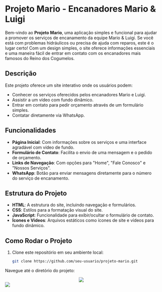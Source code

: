 # Projeto Mario - Encanadores Mario & Luigi

Bem-vindo ao **Projeto Mario**, uma aplicação simples e funcional para ajudar a promover os serviços de encanamento da equipe Mario & Luigi. Se você está com problemas hidráulicos ou precisa de ajuda com reparos, este é o lugar certo! Com um design simples, o site oferece informações essenciais e uma maneira fácil de entrar em contato com os encanadores mais famosos do Reino dos Cogumelos.

## Descrição

Este projeto oferece um site interativo onde os usuários podem:

- Conhecer os serviços oferecidos pelos encanadores Mario e Luigi.
- Assistir a um vídeo com fundo dinâmico.
- Entrar em contato para pedir orçamento através de um formulário simples.
- Contatar diretamente via WhatsApp.

## Funcionalidades

- **Página Inicial**: Com informações sobre os serviços e uma interface agradável com vídeo de fundo.
- **Formulário de Contato**: Facilita o envio de uma mensagem e o pedido de orçamento.
- **Links de Navegação**: Com opções para "Home", "Fale Conosco" e "Nossos Serviços".
- **WhatsApp**: Botão para enviar mensagens diretamente para o número do serviço de encanamento.

## Estrutura do Projeto

- **HTML**: A estrutura do site, incluindo navegação e formulários.
- **CSS**: Estilos para a formatação visual do site.
- **JavaScript**: Funcionalidade para exibir/ocultar o formulário de contato.
- **Ícones e Vídeos**: Arquivos estáticos como ícones de site e vídeos para fundo dinâmico.

## Como Rodar o Projeto

1. Clone este repositório em seu ambiente local:
   ```bash
   git clone https://github.com/seu-usuario/projeto-mario.git
Navegue até o diretório do projeto:

<div align="center">
  <img src="https://github.com/Brunogitguimaraes/ProjetoMarioBrothers/blob/main/assets/WEB%20Formulario.png?raw=true"/>
</div>
<div>
   <img src="https://github.com/Brunogitguimaraes/ProjetoMarioBrothers/blob/main/assets/Mobile%20Formulario.png?raw=true"
</div>


